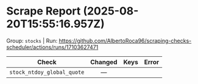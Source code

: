 # Scrape Report (2025-08-20T15:55:16.957Z)

Group: `stocks`  |  Run: https://github.com/AlbertoRoca96/scraping-checks-scheduler/actions/runs/17103627471

| Check | Changed | Keys | Error |
|---|:---:|:--|:--|
| `stock_ntdoy_global_quote` | — |  |  |
